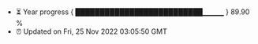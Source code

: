 - ⏳ Year progress { ██████████████████████████▁▁▁▁ } 89.90 %
- ⏰ Updated on Fri, 25 Nov 2022 03:05:50 GMT

